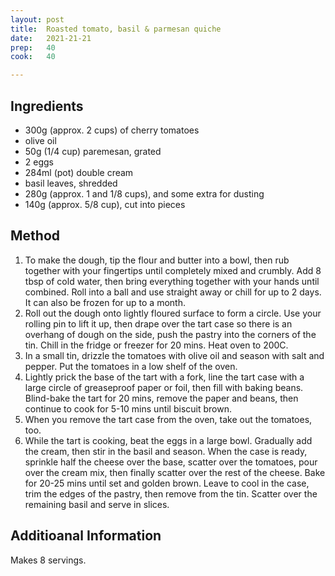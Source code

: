 ```yaml
---
layout: post
title:  Roasted tomato, basil & parmesan quiche
date:   2021-21-21
prep:   40
cook:   40

---
```


## Ingredients

- 300g (approx. 2 cups) of cherry tomatoes
- olive oil
- 50g (1/4 cup) paremesan, grated
- 2 eggs
- 284ml (pot) double cream
- basil leaves, shredded
- 280g (approx. 1 and 1/8 cups), and some extra for dusting
- 140g (approx. 5/8 cup), cut into pieces

## Method

1. To make the dough, tip the flour and butter into a bowl, then rub together with your fingertips until completely mixed and crumbly. Add 8 tbsp of cold water, then bring everything together with your hands until combined. Roll into a ball and use straight away or chill for up to 2 days. It can also be frozen for up to a month.
2. Roll out the dough onto lightly floured surface to form a circle. Use your rolling pin to lift it up, then drape over the tart case so there is an overhang of dough on the side, push the pastry into the corners of the tin. Chill in the fridge or freezer for 20 mins. Heat oven to 200C.
3. In a small tin, drizzle the tomatoes with olive oil and season with salt and pepper. Put the tomatoes in a low shelf of the oven.
4. Lightly prick the base of the tart with a fork, line the tart case with a large circle of greaseproof paper or foil, then fill with baking beans. Blind-bake the tart for 20 mins, remove the paper and beans, then continue to cook for 5-10 mins until biscuit brown.
5. When you remove the tart case from the oven, take out the tomatoes, too.
6. While the tart is cooking, beat the eggs in a large bowl. Gradually add the cream, then stir in the basil and season. When the case is ready, sprinkle half the cheese over the base, scatter over the tomatoes, pour over the cream mix, then finally scatter over the rest of the cheese. Bake for 20-25 mins until set and golden brown. Leave to cool in the case, trim the edges of the pastry, then remove from the tin. Scatter over the remaining basil and serve in slices.

## Additioanal Information
Makes 8 servings.
